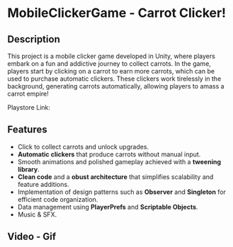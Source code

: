 # MobileClickerGame - Carrot Clicker!
## Description
This project is a mobile clicker game developed in Unity, where players embark on a fun and addictive journey to collect carrots. In the game, players start by clicking on a carrot to earn more carrots, which can be used to purchase automatic clickers. These clickers work tirelessly in the background, generating carrots automatically, allowing players to amass a carrot empire!

Playstore Link:

## Features
 -  Click to collect carrots and unlock upgrades.
 -  **Automatic clickers** that produce carrots without manual input.
 -  Smooth animations and polished gameplay achieved with a **tweening library**.
 -  **Clean code** and a **obust architecture** that simplifies scalability and feature additions.
 -  Implementation of design patterns such as **Observer** and **Singleton** for efficient code organization.
 -  Data management using **PlayerPrefs** and **Scriptable Objects**.
 -  Music & SFX.

## Video - Gif
